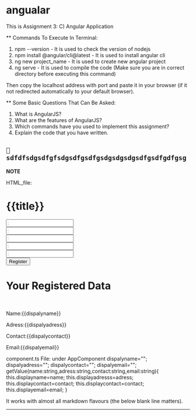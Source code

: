 # angualar
This is Assignment 3: C) Angular Application

** Commands To Execute In Terminal:
 1. npm --version     - It is used to check the version of nodejs 
 2. npm install @angular/cli@latest  - It is used to install angular cli
 3. ng new project_name      - It is used to create new angular project
 4. ng serve        - It is used to compile the code (Make sure you are in correct directory before executing this command)
 
 Then copy the localhost address with port and paste it in your browser (if it not redirected automatically to your default browser).


** Some Basic Questions That Can Be Asked:
 1. What is AngularJS?
 2. What are the features of AngularJS?
 3. Which commands have you used to implement this assignment? 
 4. Explain the code that you have written.

``📝 sdfdfsdgsdfgfsdgsdfgsdfgsdgsdgsdgsdfgsdfgdfgsg``
---
**NOTE**

HTML_file:
<h1> {{title}}</h1>
<input type="text" #name placeholder=":"enter your name" name="name"> </br>
<input type="text" #adress placeholder=":"enter your adress" name="adress"> </br>
<input type="text" #contact placeholder=":"enter your contact" name="contact"> </br>
<input type="text" #email placeholder=":"enter your email" name="email"> </br>
<input type="password" #password placeholder=":"enter your password" name="password"> </br>
<button (click)="getValue(name.value,adress.value,contact.value,email.value)" >Register</button>
<h1>Your Registered Data</h1><br>
<p> Name:{{dispalyname}}</p>
<p> Adress:{{dispalyadress}}</p>
<p> Contact:{{dispalycontact}}</p>
<p> Email:{{dispalyemail}}</p>

component.ts File:
under AppComponent
 dispalyname="";
  dispalyadress="";
  dispalycontact="";
  dispalyemail="";
  getValue(name:string,adress:string,contact:string,email:string){
this.displayname=name;
this.displayadresss=adress;
this.displaycontact=contact;
this.displaycontact=contact;
this.displayemail=email;
  }
                 
                 


It works with almost all markdown flavours (the below blank line matters).

---

